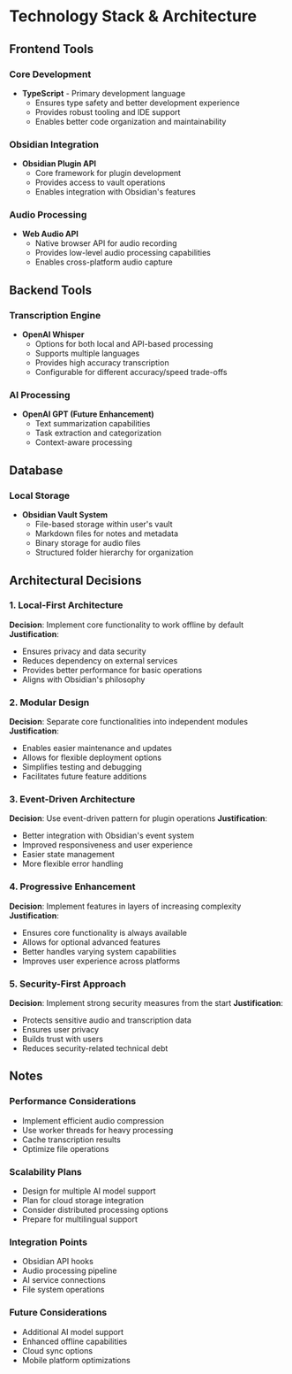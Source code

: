 # Technology Stack & Architecture

## Frontend Tools

### Core Development
- **TypeScript** - Primary development language
  - Ensures type safety and better development experience
  - Provides robust tooling and IDE support
  - Enables better code organization and maintainability

### Obsidian Integration
- **Obsidian Plugin API**
  - Core framework for plugin development
  - Provides access to vault operations
  - Enables integration with Obsidian's features

### Audio Processing
- **Web Audio API**
  - Native browser API for audio recording
  - Provides low-level audio processing capabilities
  - Enables cross-platform audio capture

## Backend Tools

### Transcription Engine
- **OpenAI Whisper**
  - Options for both local and API-based processing
  - Supports multiple languages
  - Provides high accuracy transcription
  - Configurable for different accuracy/speed trade-offs

### AI Processing
- **OpenAI GPT (Future Enhancement)**
  - Text summarization capabilities
  - Task extraction and categorization
  - Context-aware processing

## Database

### Local Storage
- **Obsidian Vault System**
  - File-based storage within user's vault
  - Markdown files for notes and metadata
  - Binary storage for audio files
  - Structured folder hierarchy for organization

## Architectural Decisions

### 1. Local-First Architecture
**Decision**: Implement core functionality to work offline by default
**Justification**:
- Ensures privacy and data security
- Reduces dependency on external services
- Provides better performance for basic operations
- Aligns with Obsidian's philosophy

### 2. Modular Design
**Decision**: Separate core functionalities into independent modules
**Justification**:
- Enables easier maintenance and updates
- Allows for flexible deployment options
- Simplifies testing and debugging
- Facilitates future feature additions

### 3. Event-Driven Architecture
**Decision**: Use event-driven pattern for plugin operations
**Justification**:
- Better integration with Obsidian's event system
- Improved responsiveness and user experience
- Easier state management
- More flexible error handling

### 4. Progressive Enhancement
**Decision**: Implement features in layers of increasing complexity
**Justification**:
- Ensures core functionality is always available
- Allows for optional advanced features
- Better handles varying system capabilities
- Improves user experience across platforms

### 5. Security-First Approach
**Decision**: Implement strong security measures from the start
**Justification**:
- Protects sensitive audio and transcription data
- Ensures user privacy
- Builds trust with users
- Reduces security-related technical debt

## Notes

### Performance Considerations
- Implement efficient audio compression
- Use worker threads for heavy processing
- Cache transcription results
- Optimize file operations

### Scalability Plans
- Design for multiple AI model support
- Plan for cloud storage integration
- Consider distributed processing options
- Prepare for multilingual support

### Integration Points
- Obsidian API hooks
- Audio processing pipeline
- AI service connections
- File system operations

### Future Considerations
- Additional AI model support
- Enhanced offline capabilities
- Cloud sync options
- Mobile platform optimizations